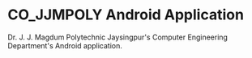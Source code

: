 # CO_JJMPOLY Android Application
Dr. J. J. Magdum Polytechnic Jaysingpur's  Computer Engineering Department's Android application.
